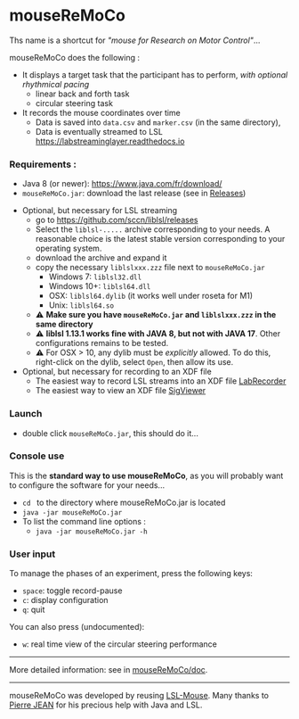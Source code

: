
# mouseReMoCo
Ths name is a shortcut for *"mouse for Research on Motor Control"*...  

mouseReMoCo does the following :
* It displays a target task that the participant has to perform, *with optional rhythmical pacing*
	 * linear back and forth task 
     * circular steering task 
* It records the mouse coordinates over time  
	* Data is saved into  `data.csv` and `marker.csv` (in the same directory), 
	* Data is eventually streamed to LSL   
https://labstreaminglayer.readthedocs.io   


### Requirements :
- Java 8 (or newer): https://www.java.com/fr/download/  
- `mouseReMoCo.jar`: download the last release (see in [Releases](https://github.com/DenisMot/mouseReMoCo/releases))
* Optional, but necessary for LSL streaming
	- go to https://github.com/sccn/liblsl/releases
	- Select the `liblsl-.....` archive corresponding to your needs. A reasonable choice is the latest stable version corresponding to your operating system.   
	- download the archive and expand it
	- copy the necessary  `liblslxxx.zzz` file next to `mouseReMoCo.jar`
		- Windows 7:  `liblsl32.dll`
		- Windows 10+: `liblsl64.dll`
		- OSX: `liblsl64.dylib` (it works well under roseta for M1) 
		- Unix: `liblsl64.so`
	- :warning: **Make sure you have `mouseReMoCo.jar` and `liblslxxx.zzz` in the same directory**
	- :warning: **liblsl 1.13.1 works fine with JAVA 8, but not with JAVA 17**. Other configurations remains to be tested. 
	- :warning: For OSX > 10, any dylib must be *explicitly* allowed. To do this, right-click on the dylib, select `Open`, then allow its use. 
* Optional, but necessary for recording to an XDF file 
	- The easiest way to record LSL streams into an XDF file [LabRecorder](https://github.com/labstreaminglayer/App-LabRecorder/releases)
	- The easiest way to view an XDF file [SigViewer](https://github.com/cbrnr/sigviewer)
### Launch
- double click `mouseReMoCo.jar`, this should do it...
### Console use
This is the **standard way to use mouseReMoCo**, as you will probably want to configure the software for your needs... 
- `cd ` to the directory where mouseReMoCo.jar is located    
- `java -jar mouseReMoCo.jar`   
- To list the command line options :  
	- `java -jar mouseReMoCo.jar -h`


### User input
To manage the phases of an experiment, press the following keys:
- `space`: toggle record-pause
- `c`: display configuration
- `q`: quit

You can also press (undocumented): 
- `w`: real time view of the circular steering performance

-----  

More detailed information: see in [mouseReMoCo/doc](/doc).  


-----  
mouseReMoCo was developed by reusing [LSL-Mouse](https://github.com/KarimaBak/LSL-Mouse). Many thanks to [Pierre JEAN](https://github.com/pierrejean) for his precious help with Java and LSL.
